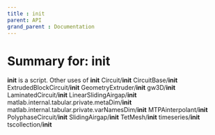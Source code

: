 ```yaml
---
title : init
parent: API
grand_parent : Documentation
---
```

# Summary for: **init**

**init** is a script.
Other uses of **init**
Circuit/**init**
CircuitBase/**init**
ExtrudedBlockCircuit/**init**
GeometryExtruder/**init**
gw3D/**init**
LaminatedCircuit/**init**
LinearSlidingAirgap/**init**
matlab.internal.tabular.private.metaDim/**init**
matlab.internal.tabular.private.varNamesDim/**init**
MTPAinterpolant/**init**
PolyphaseCircuit/**init**
SlidingAirgap/**init**
TetMesh/**init**
timeseries/**init**
tscollection/**init**

